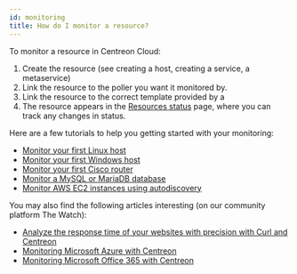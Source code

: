 ```yaml
---
id: monitoring
title: How do I monitor a resource?
---
```


To monitor a resource in Centreon Cloud:

1. Create the resource (see creating a host, creating a service, a metaservice)
2. Link the resource to the poller you want it monitored by.
3. Link the resource to the correct template provided by a <!--[Plugin Pack]().-->
4. The resource appears in the [Resources status](../alerts-notifications/resources-status.md) page, where you can track any changes in status.

Here are a few tutorials to help you getting started with your monitoring:

* [Monitor your first Linux host](monitor-linux-server-with-snmp.md)
* [Monitor your first Windows host](monitor-windows-server-with-snmp.md)
* [Monitor your first Cisco router](monitor-cisco-router-with-snmp.md)
* [Monitor a MySQL or MariaDB database](mysql_tuto.md)
* [Monitor AWS EC2 instances using autodiscovery](autodisco-aws.md)

You may also find the following articles interesting (on our community platform The Watch):

* [Analyze the response time of your websites with precision with Curl and Centreon](https://thewatch.centreon.com/product-how-to-21/analyze-the-response-time-of-your-websites-with-precision-with-curl-and-centreon-113)
* [Monitoring Microsoft Azure with Centreon](https://thewatch.centreon.com/product-how-to-21/monitoring-microsoft-azure-with-centreon-114)
* [Monitoring Microsoft Office 365 with Centreon](https://thewatch.centreon.com/product-how-to-21/monitoring-microsoft-office-365-with-centreon-120)
